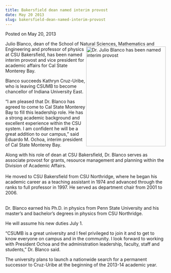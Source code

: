 ```yaml
---
title: Bakersfield dean named interim provost
date: May 20 2013
slug: bakersfield-dean-named-interim-provost
---
```





<span class="date">Posted on May 20, 2013    </span>
<p>Julio Blanco, dean of the School of Natural Sciences,
Mathematics and Engineering and professor of&#xA0;<img alt="Dr. Julio Blanco has been named interim provost" src="http://news.csumb.edu/sites/default/files/65/attachments/news/images/blanco_-_picture.jpg" style="float:right; width:250px; height:313px">physics at CSU
Bakersfield, has been named interim provost and vice president for
academic affairs for Cal State Monterey Bay.</img></p>
<p>Blanco succeeds Kathryn Cruz-Uribe, who is leaving CSUMB to
become chancellor of Indiana University East.</p>
<p>&#x201C;I am pleased that Dr. Blanco has agreed to come to Cal State
Monterey Bay to fill this leadership role. He has a strong academic
background and excellent experience within the CSU system. I am
confident he will be a great addition to our campus,&#x201D; said Eduardo
M. Ochoa, interim president of Cal State Monterey Bay.</p>
<p>Along with his role of dean at CSU Bakersfield, Dr. Blanco
serves as associate provost for grants, resource management and
planning within the Division of Academic Affairs.<br>
<br>
He moved to CSU Bakersfield from CSU Northridge, where he began his
academic career as a teaching assistant in 1974 and advanced
through the ranks to full professor in 1997. He served as
department chair from 2001 to 2006.</br></br></p>
<p>Dr. Blanco earned his Ph.D. in physics from Penn State
University and his master&#x2019;s and bachelor&#x2019;s degrees in physics from
CSU Northridge.</p>
<p>He will assume his new duties July 1.</p>
<p>&#x201C;CSUMB is a great university and I feel privileged to join it
and to get to know everyone on campus and in the community. I look
forward to working with President Ochoa and the administration
leadership, faculty, staff and students,&#x201D; Dr. Blanco said.</p>
<p>The university plans to launch a nationwide search for a
permanent successor to Cruz-Uribe at the beginning of the 2013-14
academic year.<br>
<br>
&#xA0;</br></br></p>





